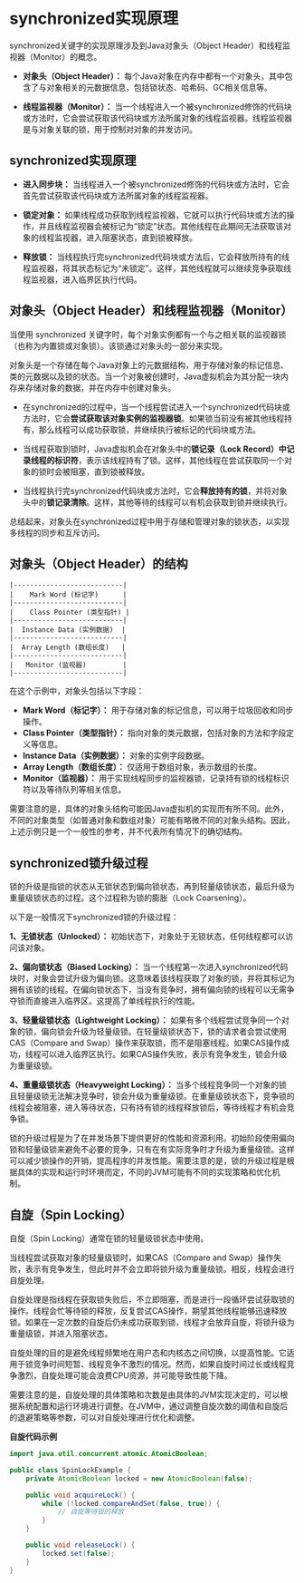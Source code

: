 # synchronized实现原理

synchronized关键字的实现原理涉及到Java对象头（Object Header）和线程监视器（Monitor）的概念。

+ **对象头（Object Header）：** 每个Java对象在内存中都有一个对象头，其中包含了与对象相关的元数据信息，包括锁状态、哈希码、GC相关信息等。

+ **线程监视器（Monitor）：** 当一个线程进入一个被synchronized修饰的代码块或方法时，它会尝试获取该代码块或方法所属对象的线程监视器。线程监视器是与对象关联的锁，用于控制对对象的并发访问。

## synchronized实现原理

+ **进入同步块：** 当线程进入一个被synchronized修饰的代码块或方法时，它会首先尝试获取该代码块或方法所属对象的线程监视器。

+ **锁定对象：** 如果线程成功获取到线程监视器，它就可以执行代码块或方法的操作，并且线程监视器会被标记为“锁定”状态。其他线程在此期间无法获取该对象的线程监视器，进入阻塞状态，直到锁被释放。

+ **释放锁：** 当线程执行完synchronized代码块或方法后，它会释放所持有的线程监视器，将其状态标记为“未锁定”。这样，其他线程就可以继续竞争获取线程监视器，进入临界区执行代码。


## 对象头（Object Header）和线程监视器（Monitor）

当使用 synchronized 关键字时，每个对象实例都有一个与之相关联的监视器锁（也称为内置锁或对象锁）。该锁通过对象头的一部分来实现。

对象头是一个存储在每个Java对象上的元数据结构，用于存储对象的标记信息、类的元数据以及锁的状态。当一个对象被创建时，Java虚拟机会为其分配一块内存来存储对象的数据，并在内存中创建对象头。

+ 在synchronized的过程中，当一个线程尝试进入一个synchronized代码块或方法时，它会**尝试获取该对象实例的监视器锁**。如果锁当前没有被其他线程持有，那么线程可以成功获取锁，并继续执行被标记的代码块或方法。

+ 当线程获取到锁时，Java虚拟机会在对象头中的**锁记录（Lock Record）中记录线程的标识符**，表示该线程持有了锁。这样，其他线程在尝试获取同一个对象的锁时会被阻塞，直到锁被释放。

+ 当线程执行完synchronized代码块或方法时，它会**释放持有的锁**，并将对象头中的**锁记录清除**。这样，其他等待的线程可以有机会获取到锁并继续执行。

总结起来，对象头在synchronized过程中用于存储和管理对象的锁状态，以实现多线程的同步和互斥访问。

## 对象头（Object Header）的结构

```roomsql
|---------------------------|
|    Mark Word (标记字)      |
|---------------------------|
|    Class Pointer (类型指针) |
|---------------------------|
|  Instance Data (实例数据)  |
|---------------------------|
|  Array Length (数组长度)   |
|---------------------------|
|   Monitor (监视器)         |
|---------------------------|
```
在这个示例中，对象头包括以下字段：

+ **Mark Word（标记字）：** 用于存储对象的标记信息，可以用于垃圾回收和同步操作。
+ **Class Pointer（类型指针）：** 指向对象的类元数据，包括对象的方法和字段定义等信息。
+ **Instance Data（实例数据）：** 对象的实例字段数据。
+ **Array Length（数组长度）：** 仅适用于数组对象，表示数组的长度。
+ **Monitor（监视器）：** 用于实现线程同步的监视器锁，记录持有锁的线程标识符以及等待队列等相关信息。

需要注意的是，具体的对象头结构可能因Java虚拟机的实现而有所不同。此外，不同的对象类型（如普通对象和数组对象）可能有略微不同的对象头结构。因此，上述示例只是一个一般性的参考，并不代表所有情况下的确切结构。


## synchronized锁升级过程

锁的升级是指锁的状态从无锁状态到偏向锁状态，再到轻量级锁状态，最后升级为重量级锁状态的过程。这个过程称为锁的膨胀（Lock Coarsening）。

以下是一般情况下synchronized锁的升级过程：

**1、无锁状态（Unlocked）：** 初始状态下，对象处于无锁状态，任何线程都可以访问该对象。

**2、偏向锁状态（Biased Locking）：** 当一个线程第一次进入synchronized代码块时，对象会尝试升级为偏向锁。这意味着该线程获取了对象的锁，并将其标记为拥有该锁的线程。在偏向锁状态下，当没有竞争时，拥有偏向锁的线程可以无需争夺锁而直接进入临界区。这提高了单线程执行的性能。

**3、轻量级锁状态（Lightweight Locking）：** 如果有多个线程尝试竞争同一个对象的锁，偏向锁会升级为轻量级锁。在轻量级锁状态下，锁的请求者会尝试使用CAS（Compare and Swap）操作来获取锁，而不是阻塞线程。如果CAS操作成功，线程可以进入临界区执行。如果CAS操作失败，表示有竞争发生，锁会升级为重量级锁。

**4、重量级锁状态（Heavyweight Locking）：** 当多个线程竞争同一个对象的锁且轻量级锁无法解决竞争时，锁会升级为重量级锁。在重量级锁状态下，竞争锁的线程会被阻塞，进入等待状态，只有持有锁的线程释放锁后，等待线程才有机会竞争锁。

锁的升级过程是为了在并发场景下提供更好的性能和资源利用。初始阶段使用偏向锁和轻量级锁来避免不必要的竞争，只有在有实际竞争时才升级为重量级锁。这样可以减少锁操作的开销，提高程序的并发性能。需要注意的是，锁的升级过程是根据具体的实现和运行时环境而定，不同的JVM可能有不同的实现策略和优化机制。

## 自旋（Spin Locking）

自旋（Spin Locking）通常在锁的轻量级锁状态中使用。

当线程尝试获取对象的轻量级锁时，如果CAS（Compare and Swap）操作失败，表示有竞争发生，但此时并不会立即将锁升级为重量级锁。相反，线程会进行自旋处理。

自旋处理是指线程在获取锁失败后，不立即阻塞，而是进行一段循环尝试获取锁的操作。线程会忙等待锁的释放，反复尝试CAS操作，期望其他线程能够迅速释放锁。如果在一定次数的自旋后仍未成功获取到锁，线程才会放弃自旋，将锁升级为重量级锁，并进入阻塞状态。

自旋处理的目的是避免线程频繁地在用户态和内核态之间切换，以提高性能。它适用于锁竞争时间短暂、线程竞争不激烈的情况。然而，如果自旋时间过长或线程竞争激烈，自旋处理可能会浪费CPU资源，并可能导致性能下降。

需要注意的是，自旋处理的具体策略和次数是由具体的JVM实现决定的，可以根据系统配置和运行环境进行调整。在JVM中，通过调整自旋次数的阈值和自旋后的退避策略等参数，可以对自旋处理进行优化和调整。

**自旋代码示例**
```java
import java.util.concurrent.atomic.AtomicBoolean;

public class SpinLockExample {
    private AtomicBoolean locked = new AtomicBoolean(false);

    public void acquireLock() {
        while (!locked.compareAndSet(false, true)) {
            // 自旋等待锁的释放
        }
    }

    public void releaseLock() {
        locked.set(false);
    }
}
```



